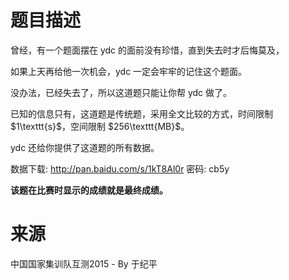 # 题目描述

<p>曾经，有一个题面摆在 ydc 的面前没有珍惜，直到失去时才后悔莫及，</p>
<p>如果上天再给他一次机会，ydc 一定会牢牢的记住这个题面。</p>
<p>没办法，已经失去了，所以这道题只能让你帮 ydc 做了。</p>
<p>已知的信息只有，这道题是传统题，采用全文比较的方式，时间限制 $1\texttt{s}$，空间限制 $256\texttt{MB}$。</p>
<p>ydc 还给你提供了这道题的所有数据。</p>
<p>数据下载: <a href="http://pan.baidu.com/s/1kT8Al0r">http://pan.baidu.com/s/1kT8Al0r</a> 密码: cb5y</p>
<p><strong>该题在比赛时显示的成绩就是最终成绩。</strong></p>

# 来源


<p>中国国家集训队互测2015 - By 于纪平</p>
